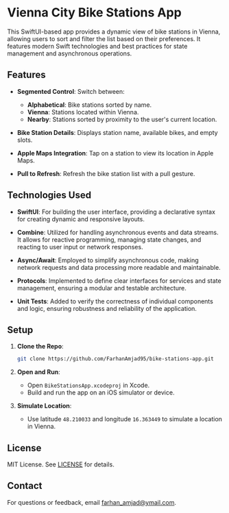 # Vienna City Bike Stations App

This SwiftUI-based app provides a dynamic view of bike stations in Vienna, allowing users to sort and filter the list based on their preferences. It features modern Swift technologies and best practices for state management and asynchronous operations.

## Features

- **Segmented Control**: Switch between:
  - **Alphabetical**: Bike stations sorted by name.
  - **Vienna**: Stations located within Vienna.
  - **Nearby**: Stations sorted by proximity to the user's current location.

- **Bike Station Details**: Displays station name, available bikes, and empty slots.

- **Apple Maps Integration**: Tap on a station to view its location in Apple Maps.

- **Pull to Refresh**: Refresh the bike station list with a pull gesture.

## Technologies Used

- **SwiftUI**: For building the user interface, providing a declarative syntax for creating dynamic and responsive layouts.
  
- **Combine**: Utilized for handling asynchronous events and data streams. It allows for reactive programming, managing state changes, and reacting to user input or network responses.

- **Async/Await**: Employed to simplify asynchronous code, making network requests and data processing more readable and maintainable.

- **Protocols**: Implemented to define clear interfaces for services and state management, ensuring a modular and testable architecture.

- **Unit Tests**: Added to verify the correctness of individual components and logic, ensuring robustness and reliability of the application.

## Setup

1. **Clone the Repo**:
    ```bash
    git clone https://github.com/FarhanAmjad95/bike-stations-app.git
    ```

2. **Open and Run**:
   - Open `BikeStationsApp.xcodeproj` in Xcode.
   - Build and run the app on an iOS simulator or device.

3. **Simulate Location**:
   - Use latitude `48.210033` and longitude `16.363449` to simulate a location in Vienna.

## License

MIT License. See [LICENSE](LICENSE) for details.

## Contact

For questions or feedback, email [farhan_amjad@ymail.com](mailto:farhan_amjad@ymail.com).
